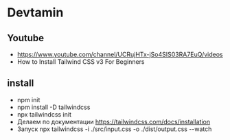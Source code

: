 # Devtamin

## Youtube
* https://www.youtube.com/channel/UCRujHTx-jSo4SIS03RA7EuQ/videos
* How to Install Tailwind CSS v3 For Beginners

## install 
* npm init
* npm install -D tailwindcss
* npx tailwindcss init
* Делаем по документации https://tailwindcss.com/docs/installation
* Запуск npx tailwindcss -i ./src/input.css -o ./dist/output.css --watch